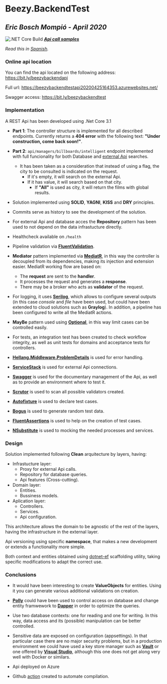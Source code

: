 # Beezy.BackendTest
## _Eric Bosch Mompió - April 2020_
![.NET Core Build](https://github.com/ericbosch/Beezy.BackendTest/workflows/.NET%20Core%20Build/badge.svg) 
_[__Api call samples__](https://github.com/ericbosch/Beezy.BackendTest/wiki/Test-samples)_

*Read this in [Spanish](README_es.md).*

### Online api location


You can find the api located on the following address: https://bit.ly/beezybackendapi

Full url: https://beezybackendtestapi20200425164353.azurewebsites.net/

Swagger access: https://bit.ly/beezybackendtest

### Implementation

A REST Api has been developed using .Net Core 3.1


- __Part 1__: The controller structure is implemented for all described endpoints. Currently returns a __404 error__ with the following text: __"Under construction, come back soon!"__.

- __Part 2__: `api/managers/billboards/intelligent` endpoint implemented with full funcionality for both Database and  [external Api](themoviedb.org) searches.
  - It has been taken as a consideration that instead of using a flag, the city to be consulted is indicated on the request.
    - If it's empty, it will search on the external Api.
    - If it has value, it will search based on that city.
      - If __"All"__ is used as city, it will return the films with global results.
      
* Solution implemented using __SOLID__, __YAGNI__, __KISS__ and __DRY__ principles.
* Commits serve as history to see the development of the solution.
* For external Api and database acces the __Repository__ pattern has been used to not depend on the data infrastucture directly.
* Healthcheck available on `/health`
* Pipeline validation via [__FluentValidation__](https://fluentvalidation.net/).
* __Mediator__ pattern implemented via [__MediatR__](https://github.com/jbogard/MediatR), in this way the controller is decoupled from its dependencies, making its injection and extension easier. 
MediatR working flow are based on:
  - The __request__ are sent to the __handler__.
  - It processes the request and generates a __response__.
  - There may be a broker who acts as __validator__ of the request.
* For logging, it uses [__Serilog__](https://serilog.net/), which allows to configure several outputs (in this case _console_ and _file_ have been used, but could have been extended to cloud solutions such as __Graylog__). In addition, a pipeline has been configured to write all the MediatR actions.
* __MayBe__ pattern used using [__Optional__](https://github.com/nlkl/Optional), in this way limit cases can be controlled easily.

* For tests, an integration test has been created to check workflow integrity, as well as unit tests for domains and acceptance tests for controllers.

* [__Hellang.Middleware.ProblemDetails__](https://github.com/khellang/Middleware) is used for error handling.
* [__ServiceStack__](https://github.com/ServiceStack/ServiceStack) is used for external Api connections.
* [__Swagger__](https://github.com/domaindrivendev/Swashbuckle.AspNetCore) is used for the documentary management of the Api, as well as to provide an environment where to test it.
* [__Scrutor__](https://github.com/khellang/Scrutor) is used to scan all possible validators created.

* [__Autofixture__](https://github.com/AutoFixture/AutoFixture) is used to declare test cases.
* [__Bogus__](https://github.com/bchavez/Bogus) is used to generate random test data.
* [__FluentAssertions__](https://fluentassertions.com/) is used to help on the creation of test cases.
* [__NSubstitute__](https://nsubstitute.github.io/) is used to mocking the needed processes and services.

      
### Design

Solution implemented following __Clean__ arquitecture by layers, having:
- Infrastucture layer:
  - Proxy for external Api calls.
  - Repository for database queries.
  - Api features (Cross-cutting).
- Domain layer:
  - Entities.
  - Bussiness models.
- Aplication layer:
  - Controllers.
  - Services.
  - Api configuration.
  
This architecture allows the domain to be agnostic of the rest of the layers, having the infrastructure in the external layer.

Api versioning using specific __namespace__, that makes a new development or extends a functionality more simple.

Both context and entities obtained using [dotnet-ef](https://docs.microsoft.com/es-es/ef/core/managing-schemas/scaffolding) scaffolding utility, taking specific modifications to adapt the correct use.

### Conclusions

* It would have been interesting to create __ValueObjects__ for entities. Using it you can generate various additional validations on creation.
* [__Polly__](https://github.com/App-vNext/Polly) could have been used to control access on database and change entity framwework to [__Dapper__](https://stackexchange.github.io/Dapper/) in order to optimize the queries.
* Use two database contexts: one for reading and one for writing. In this way, data access and its (possible) manipulation can be better controlled.
* Sensitive data are exposed on configuration (appsettings). In that particular case there are no major security problems, but in a production environment we could have used a key store manager such as [__Vault__](https://www.vaultproject.io/) or one offered by [__Visual Studio__](https://docs.microsoft.com/es-es/aspnet/core/security/app-secrets), although this one does not get along very well with Docker or similars.

* Api deployed on Azure
* Github [action](https://github.com/ericbosch/Beezy.BackendTest/actions?query=workflow%3A%22.NET+Core+Build%22) created to automate compilation.
